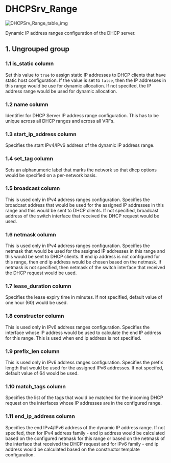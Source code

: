 # DHCPSrv_Range

![DHCPSrv_Range_table_img](http://www.plantuml.com/plantuml/img/0GG1-_v0StHXSdHrRMmAT6zdPNHePN8WUmfZR65pSo14I4DGNrDbSdPbSWfZR65pSo1GRt9q2cDiONDp84H8Gr1JSdPVKc5kPsKAVGf4I4DGKt9sNr9XRcTb82vaBZuWK6zoT0f4I4DGKt9sNr9XRcTb83mjTIqWH4X3K5zJPN9sPN8AQ6baPI1ZQN9ZR6KAQ6baPI1jPMrYPN9p2cnbPsLkP21oQMTeT0fZRsvqQMvrRtCWR6bkPI0j83nYFdDqSczkPpmlOZuWScLcPN9bRcDb2cHlT7HbP21iQMvb82qWF6a-TsLXQpmlQJuWScLcPN9bRcDb2cLkP6nbPsLkP0f0PMvaTMri)

Dynamic IP address ranges configuration of the DHCP server.

## 1. Ungrouped group

### 1.1 is_static column

Set this value to `true` to assign static IP addresses to DHCP clients that have
static host configuration. If the value is set to `false`, then the IP addresses
in this range would be use for dynamic allocation. If not specifed, the IP
address range would be used for dynamic allocation.

### 1.2 name column

Identifier for DHCP Server IP address range configuration. This has to be unique
across all DHCP ranges and across all VRFs.

### 1.3 start_ip_address column

Specifies the start IPv4/IPv6 address of the dynamic IP address range.

### 1.4 set_tag column

Sets an alphanumeric label that marks the network so that dhcp options would be
specified on a per-network basis.

### 1.5 broadcast column

This is used only in IPv4 address ranges configuration. Specifies the broadcast
address that would be used for the assigned IP addresses in this range and this
would be sent to DHCP clients. If not specified, broadcast address of the switch
interface that received the DHCP request would be used.

### 1.6 netmask column

This is used only in IPv4 address ranges configuration. Specifies the netmask
that would be used for the assigned IP addresses in this range and this would be
sent to DHCP clients. If end ip address is not configured for this range, then
end ip address would be chosen based on the netmask. If netmask is not
specified, then netmask of the switch interface that received the DHCP request
would be used.

### 1.7 lease_duration column

Specifies the lease expiry time in minutes. If not specified, default value of
one hour (60) would be used.

### 1.8 constructor column

This is used only in IPv6 address ranges configuration. Specifies the interface
whose IP address would be used to calculate the end IP address for this range.
This is used when end ip address is not specified.

### 1.9 prefix_len column

This is used only in IPv6 address ranges configuration. Specifies the prefix
length that would be used for the assigned IPv6 addresses. If not specifed,
default value of 64 would be used.

### 1.10 match_tags column

Specifies the list of the tags that would be matched for the incoming DHCP
request on the interfaces whose IP addresses are in the configured range.

### 1.11 end_ip_address column

Specifies the end IPv4/IPv6 address of the dynamic IP address range. If not
specifed, then for IPv4 address family - end ip address would be calculated
based on the configured netmask for this range or based on the netmask of the
interface that received the DHCP request and for IPv6 family - end ip address
would be calculated based on the constructor template configuration.

